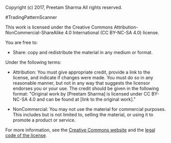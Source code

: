 Copyright (c) 2017, Preetam Sharma
All rights reserved.

#TradingPatternScanner

This work is licensed under the Creative Commons Attribution-NonCommercial-ShareAlike 4.0 International (CC BY-NC-SA 4.0) license.

You are free to:

- Share: copy and redistribute the material in any medium or format.

Under the following terms:

- Attribution: You must give appropriate credit, provide a link to the license, and indicate if changes were made. You must do so in any reasonable manner, but not in any way that suggests the licensor endorses you or your use. The credit should be given in the following format: "Original work by [Preetam Sharma] is licensed under CC BY-NC-SA 4.0 and can be found at [link to the original work]."

- NonCommercial: You may not use the material for commercial purposes. This includes but is not limited to, selling the material, or using it to promote a product or service.


For more information, see the [Creative Commons website](https://creativecommons.org/licenses/by-nc-sa/4.0/) and the [legal code of the license](https://creativecommons.org/licenses/by-nc-sa/4.0/legalcode).

